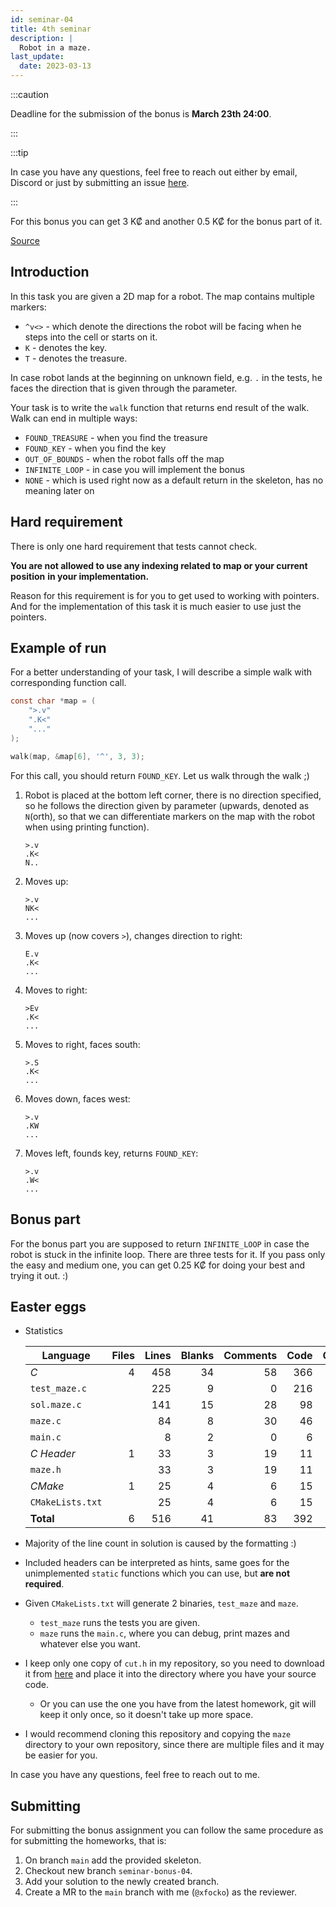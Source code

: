 ```yaml
---
id: seminar-04
title: 4th seminar
description: |
  Robot in a maze.
last_update:
  date: 2023-03-13
---
```


:::caution

Deadline for the submission of the bonus is **March 23th 24:00**.

:::

:::tip

In case you have any questions, feel free to reach out either by email, Discord
or just by submitting an issue [here](https://gitlab.fi.muni.cz/xfocko/kb/-/issues/new).

:::

For this bonus you can get 3 K₡ and another 0.5 K₡ for the bonus part of it.

[Source](pathname:///files/c/bonuses/04.tar.gz)

## Introduction

In this task you are given a 2D map for a robot. The map contains multiple markers:

- `^v<>` - which denote the directions the robot will be facing when he steps into
  the cell or starts on it.
- `K` - denotes the key.
- `T` - denotes the treasure.

In case robot lands at the beginning on unknown field, e.g. `.` in the tests, he
faces the direction that is given through the parameter.

Your task is to write the `walk` function that returns end result of the walk.
Walk can end in multiple ways:

- `FOUND_TREASURE` - when you find the treasure
- `FOUND_KEY` - when you find the key
- `OUT_OF_BOUNDS` - when the robot falls off the map
- `INFINITE_LOOP` - in case you will implement the bonus
- `NONE` - which is used right now as a default return in the skeleton, has no meaning
  later on

## Hard requirement

There is only one hard requirement that tests cannot check.

**You are not allowed to use any indexing related to map or your current position**
**in your implementation.**

Reason for this requirement is for you to get used to working with pointers. And
for the implementation of this task it is much easier to use just the pointers.

## Example of run

For a better understanding of your task, I will describe a simple walk with corresponding
function call.

```c
const char *map = (
    ">.v"
    ".K<"
    "..."
);

walk(map, &map[6], '^', 3, 3);
```

For this call, you should return `FOUND_KEY`. Let us walk through the walk ;)

1. Robot is placed at the bottom left corner, there is no direction specified, so
   he follows the direction given by parameter (upwards, denoted as `N`(orth),
   so that we can differentiate markers on the map with the robot when using printing
   function).

   ```
   >.v
   .K<
   N..
   ```

2. Moves up:

   ```
   >.v
   NK<
   ...
   ```

3. Moves up (now covers `>`), changes direction to right:

   ```
   E.v
   .K<
   ...
   ```

4. Moves to right:

   ```
   >Ev
   .K<
   ...
   ```

5. Moves to right, faces south:

   ```
   >.S
   .K<
   ...
   ```

6. Moves down, faces west:

   ```
   >.v
   .KW
   ...
   ```

7. Moves left, founds key, returns `FOUND_KEY`:

   ```
   >.v
   .W<
   ...
   ```

## Bonus part

For the bonus part you are supposed to return `INFINITE_LOOP` in case the robot
is stuck in the infinite loop. There are three tests for it. If you pass only the
easy and medium one, you can get 0.25 K₡ for doing your best and trying it out. :)

## Easter eggs

- Statistics

  | Language         | Files | Lines | Blanks | Comments | Code | Complexity |
  | ---------------- | ----: | ----: | -----: | -------: | ---: | ---------: |
  | _C_              |     4 |   458 |     34 |       58 |  366 |         33 |
  | `test_maze.c`    |       |   225 |      9 |        0 |  216 |          4 |
  | `sol.maze.c`     |       |   141 |     15 |       28 |   98 |         24 |
  | `maze.c`         |       |    84 |      8 |       30 |   46 |          5 |
  | `main.c`         |       |     8 |      2 |        0 |    6 |          0 |
  | _C Header_       |     1 |    33 |      3 |       19 |   11 |          0 |
  | `maze.h`         |       |    33 |      3 |       19 |   11 |          0 |
  | _CMake_          |     1 |    25 |      4 |        6 |   15 |          2 |
  | `CMakeLists.txt` |       |    25 |      4 |        6 |   15 |          2 |
  | **Total**        |     6 |   516 |     41 |       83 |  392 |         35 |

- Majority of the line count in solution is caused by the formatting :)
- Included headers can be interpreted as hints, same goes for the unimplemented
  `static` functions which you can use, but **are not required**.
- Given `CMakeLists.txt` will generate 2 binaries, `test_maze` and `maze`.
  - `test_maze` runs the tests you are given.
  - `maze` runs the `main.c`, where you can debug, print mazes and whatever else
    you want.
- I keep only one copy of `cut.h` in my repository, so you need to download it from
  [here](https://gitlab.fi.muni.cz/pb071/cut/-/jobs/159010/artifacts/file/1header/cut.h) and place it into the directory where you have your source code.
  - Or you can use the one you have from the latest homework, git will keep it
    only once, so it doesn't take up more space.
- I would recommend cloning this repository and copying the `maze` directory to
  your own repository, since there are multiple files and it may be easier for you.

In case you have any questions, feel free to reach out to me.

## Submitting

For submitting the bonus assignment you can follow the same procedure as for
submitting the homeworks, that is:

1. On branch `main` add the provided skeleton.
2. Checkout new branch `seminar-bonus-04`.
3. Add your solution to the newly created branch.
4. Create a MR to the `main` branch with me (`@xfocko`) as the reviewer.

